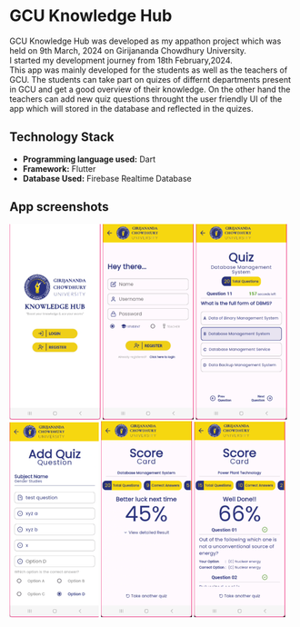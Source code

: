 # GCU Knowledge Hub
GCU Knowledge Hub was developed as my appathon project which was held on 9th March, 2024 on Girijananda Chowdhury University.<br>
I started my development journey from 18th February,2024.<br>
This app was mainly developed for the students as well as the teachers of GCU. The students can take part on quizes of differnt departments present in GCU and get a good overview of their knowledge. On the other hand the teachers can add new quiz questions throught the user friendly UI of the app which will stored in the database and reflected in the quizes.
## Technology Stack
- **Programming language used:** Dart
- **Framework:** Flutter
- **Database Used:** Firebase Realtime Database

## App screenshots
![homepage](/app_stuffs/assets/Screenshots/1.png) ![register](/app_stuffs/assets/Screenshots/2.png) ![quiz screen](/app_stuffs/assets/Screenshots/3.png)<br>
![add quiz](/app_stuffs/assets/Screenshots/5.png) ![score card](/app_stuffs/assets/Screenshots/3.1.png) ![concise score card](/app_stuffs/assets/Screenshots/4.png)<br>